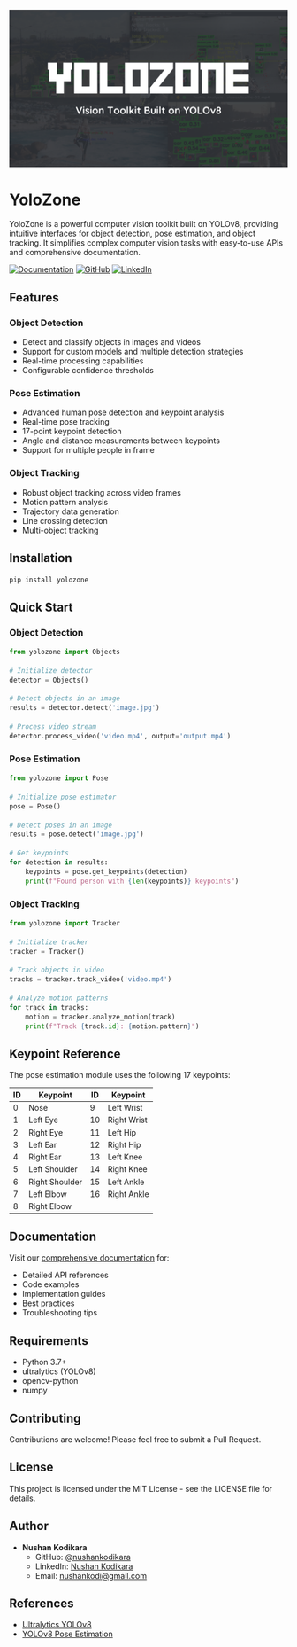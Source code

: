 <!-- Image Banner -->
![YoloZone](https://github.com/nushankodikara/yolozone/blob/main/YoloZone.png?raw=true)

# YoloZone

YoloZone is a powerful computer vision toolkit built on YOLOv8, providing intuitive interfaces for object detection, pose estimation, and object tracking. It simplifies complex computer vision tasks with easy-to-use APIs and comprehensive documentation.

[![Documentation](https://img.shields.io/badge/docs-visit%20now-blue)](https://nushankodikara.github.io/yolozone/)
[![GitHub](https://img.shields.io/badge/github-follow-black)](https://github.com/nushankodikara/)
[![LinkedIn](https://img.shields.io/badge/linkedin-connect-blue)](https://www.linkedin.com/in/nushan-kodikara/)

## Features

### Object Detection
- Detect and classify objects in images and videos
- Support for custom models and multiple detection strategies
- Real-time processing capabilities
- Configurable confidence thresholds

### Pose Estimation
- Advanced human pose detection and keypoint analysis
- Real-time pose tracking
- 17-point keypoint detection
- Angle and distance measurements between keypoints
- Support for multiple people in frame

### Object Tracking
- Robust object tracking across video frames
- Motion pattern analysis
- Trajectory data generation
- Line crossing detection
- Multi-object tracking

## Installation

```bash
pip install yolozone
```

## Quick Start

### Object Detection
```python
from yolozone import Objects

# Initialize detector
detector = Objects()

# Detect objects in an image
results = detector.detect('image.jpg')

# Process video stream
detector.process_video('video.mp4', output='output.mp4')
```

### Pose Estimation
```python
from yolozone import Pose

# Initialize pose estimator
pose = Pose()

# Detect poses in an image
results = pose.detect('image.jpg')

# Get keypoints
for detection in results:
    keypoints = pose.get_keypoints(detection)
    print(f"Found person with {len(keypoints)} keypoints")
```

### Object Tracking
```python
from yolozone import Tracker

# Initialize tracker
tracker = Tracker()

# Track objects in video
tracks = tracker.track_video('video.mp4')

# Analyze motion patterns
for track in tracks:
    motion = tracker.analyze_motion(track)
    print(f"Track {track.id}: {motion.pattern}")
```

## Keypoint Reference

The pose estimation module uses the following 17 keypoints:

| ID | Keypoint | ID | Keypoint |
|----|----------|----|----------|
| 0 | Nose | 9 | Left Wrist |
| 1 | Left Eye | 10 | Right Wrist |
| 2 | Right Eye | 11 | Left Hip |
| 3 | Left Ear | 12 | Right Hip |
| 4 | Right Ear | 13 | Left Knee |
| 5 | Left Shoulder | 14 | Right Knee |
| 6 | Right Shoulder | 15 | Left Ankle |
| 7 | Left Elbow | 16 | Right Ankle |
| 8 | Right Elbow | | |

## Documentation

Visit our [comprehensive documentation](https://nushankodikara.github.io/yolozone/) for:
- Detailed API references
- Code examples
- Implementation guides
- Best practices
- Troubleshooting tips

## Requirements

- Python 3.7+
- ultralytics (YOLOv8)
- opencv-python
- numpy

## Contributing

Contributions are welcome! Please feel free to submit a Pull Request.

## License

This project is licensed under the MIT License - see the LICENSE file for details.

## Author

- **Nushan Kodikara**
  - GitHub: [@nushankodikara](https://github.com/nushankodikara)
  - LinkedIn: [Nushan Kodikara](https://www.linkedin.com/in/nushan-kodikara/)
  - Email: nushankodi@gmail.com

## References

- [Ultralytics YOLOv8](https://docs.ultralytics.com/)
- [YOLOv8 Pose Estimation](https://docs.ultralytics.com/tasks/pose/)
